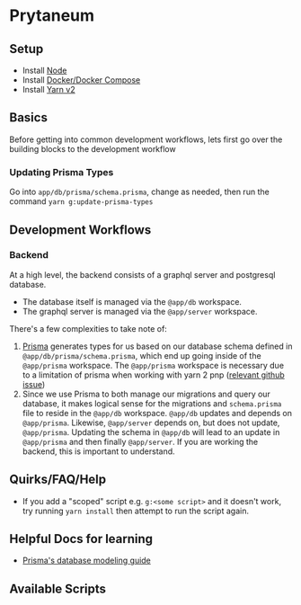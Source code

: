 # Prytaneum

## Setup

-   Install [Node](https://nodejs.org/en/download/)
-   Install [Docker/Docker Compose](https://docs.docker.com/compose/install/)
-   Install [Yarn v2](https://yarnpkg.com/getting-started)

## Basics

Before getting into common development workflows, lets first go over the building blocks to the development workflow

### Updating Prisma Types

Go into `app/db/prisma/schema.prisma`, change as needed, then run the command `yarn g:update-prisma-types`

## Development Workflows

### Backend

At a high level, the backend consists of a graphql server and postgresql database.

-   The database itself is managed via the `@app/db` workspace.
-   The graphql server is managed via the `@app/server` workspace.

There's a few complexities to take note of:

1. [Prisma](https://www.prisma.io/) generates types for us based on our database schema defined in `@app/db/prisma/schema.prisma`, which end up going inside of the `@app/prisma` workspace. The `@app/prisma` workspace is necessary due to a limitation of prisma when working with yarn 2 pnp ([relevant github issue](https://github.com/prisma/prisma/issues/1439#issuecomment-790471739))
2. Since we use Prisma to both manage our migrations and query our database, it makes logical sense for the migrations and `schema.prisma` file to reside in the `@app/db` workspace. `@app/db` updates and depends on `@app/prisma`. Likewise, `@app/server` depends on, but does not update, `@app/prisma`. Updating the schema in `@app/db` will lead to an update in `@app/prisma` and then finally `@app/server`. If you are working the backend, this is important to understand.

## Quirks/FAQ/Help

-   If you add a "scoped" script e.g. `g:<some script>` and it doesn't work, try running `yarn install` then attempt to run the script again.

## Helpful Docs for learning

-   [Prisma's database modeling guide](https://www.prisma.io/dataguide)

## Available Scripts
